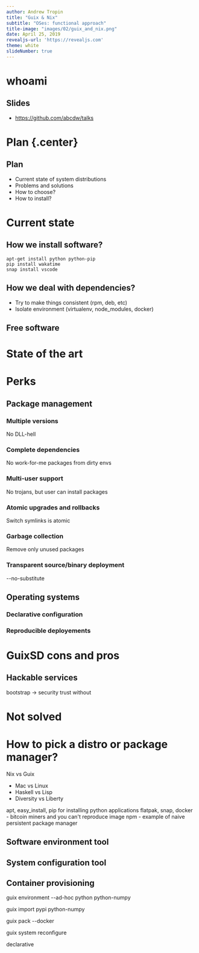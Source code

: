 ```yaml
---
author: Andrew Tropin
title: "Guix & Nix"
subtitle: "OSes: functional approach"
title-image: "images/02/guix_and_nix.png"
date: April 25, 2019
revealjs-url: 'https://revealjs.com'
theme: white
slideNumber: true
---
```


# whoami

## Slides

- https://github.com/abcdw/talks

# Plan {.center}

<!-- ## Here's a slide -->

## Plan

- Current state of system distributions
- Problems and solutions
- How to choose?
- How to install?


# Current state

## How we install software?

``` shell
apt-get install python python-pip
pip install wakatime
snap install vscode
```

## How we deal with dependencies?

- Try to make things consistent (rpm, deb, etc)
- Isolate environment (virtualenv, node_modules, docker)


## Free software

# State of the art
# Perks

## Package management

### Multiple versions
No DLL-hell
### Complete dependencies
No work-for-me packages from dirty envs
### Multi-user support
No trojans, but user can install packages
### Atomic upgrades and rollbacks
Switch symlinks is atomic
### Garbage collection
Remove only unused packages
### Transparent source/binary deployment
--no-substitute

## Operating systems
### Declarative configuration
### Reproducible deployements

# GuixSD cons and pros
## Hackable services

bootstrap -> security trust without

# Not solved


# How to pick a distro or package manager?
Nix vs Guix

* Mac vs Linux
* Haskell vs Lisp
* Diversity vs Liberty


apt, easy_install, pip for installing python applications
flatpak, snap, docker - bitcoin miners and you can't reproduce image
npm - example of naive persistent package manager
## Software environment tool
## System configuration tool
## Container provisioning

guix environment --ad-hoc python python-numpy

guix import pypi python-numpy

guix pack --docker

guix system reconfigure




declarative
